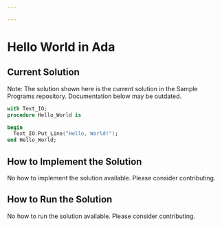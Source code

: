 ```yaml
---

---
```


# Hello World in Ada

## Current Solution

Note: The solution shown here is the current solution in the Sample Programs repository. Documentation below may be outdated.

```Ada
with Text_IO;
procedure Hello_World is

begin
  Text_IO.Put_Line("Hello, World!");
end Hello_World;

```

## How to Implement the Solution

No how to implement the solution available. Please consider contributing.

## How to Run the Solution

No how to run the solution available. Please consider contributing.